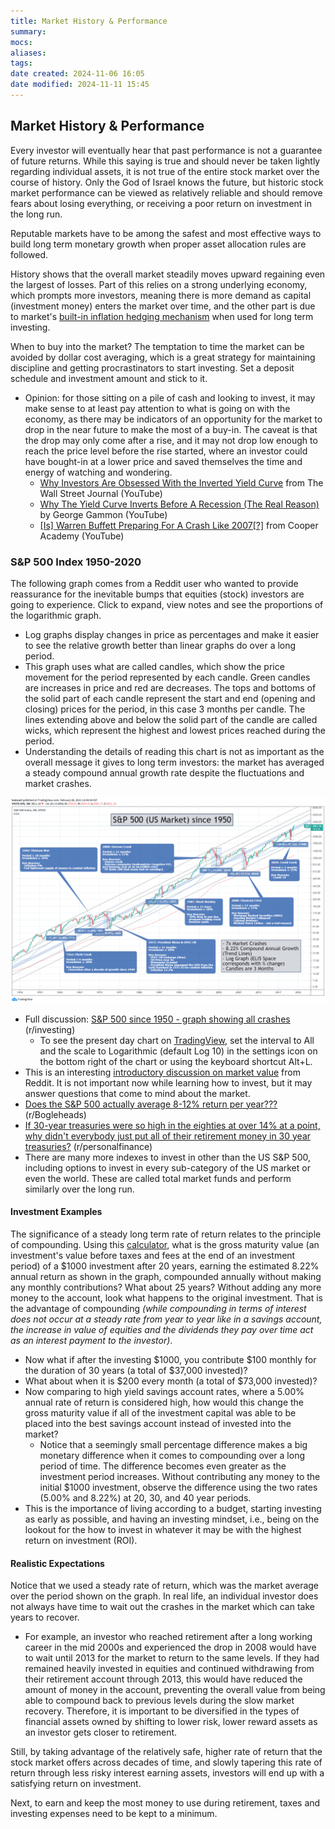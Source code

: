 ```yaml
---
title: Market History & Performance
summary: 
mocs: 
aliases: 
tags: 
date created: 2024-11-06 16:05
date modified: 2024-11-11 15:45
---
```

## Market History & Performance
Every investor will eventually hear that past performance is not a guarantee of future returns. While this saying is true and should never be taken lightly regarding individual assets, it is not true of the entire stock market over the course of history. Only the God of Israel knows the future, but historic stock market performance can be viewed as relatively reliable and should remove fears about losing everything, or receiving a poor return on investment in the long run.

Reputable markets have to be among the safest and most effective ways to build long term monetary growth when proper asset allocation rules are followed.

History shows that the overall market steadily moves upward regaining even the largest of losses. Part of this relies on a strong underlying economy, which prompts more investors, meaning there is more demand as capital (investment money) enters the market over time, and the other part is due to market's [built-in inflation hedging mechanism](https://www.google.com/search?q=morningstar+why+stocks+are+good+inflation+hedges&source=hp&iflsig=AL9hbdgAAAAAZ2fUho9CIrfV5bhsU5261BPaRS9FBcHi&uact=5&oq=morningstar+why+stocks+are+good+inflation+hedges) when used for long term investing.

When to buy into the market? The temptation to time the market can be avoided by dollar cost averaging, which is a great strategy for maintaining discipline and getting procrastinators to start investing. Set a deposit schedule and investment amount and stick to it.

- Opinion: for those sitting on a pile of cash and looking to invest, it may make sense to at least pay attention to what is going on with the economy, as there may be indicators of an opportunity for the market to drop in the near future to make the most of a buy-in. The caveat is that the drop may only come after a rise, and it may not drop low enough to reach the price level before the rise started, where an investor could have bought-in at a lower price and saved themselves the time and energy of watching and wondering.
	- [Why Investors Are Obsessed With the Inverted Yield Curve](https://www.youtube.com/watch?v=bItazfbSptI) from The Wall Street Journal (YouTube)
	- [Why The Yield Curve Inverts Before A Recession (The Real Reason)](https://www.youtube.com/watch?v=-fjWVHOujO0) by George Gammon (YouTube)
	- [[Is] Warren Buffett Preparing For A Crash Like 2007[?]](https://www.youtube.com/watch?v=BuN83hqsn8U) from Cooper Academy (YouTube)
### S&P 500 Index 1950-2020
The following graph comes from a Reddit user who wanted to provide reassurance for the inevitable bumps that equities (stock) investors are going to experience. Click to expand, view notes and see the proportions of the logarithmic graph.

- Log graphs display changes in price as percentages and make it easier to see the relative growth better than linear graphs do over a long period.
- This graph uses what are called candles, which show the price movement for the period represented by each candle. Green candles are increases in price and red are decreases. The tops and bottoms of the solid part of each candle represent the start and end (opening and closing) prices for the period, in this case 3 months per candle. The lines extending above and below the solid part of the candle are called wicks, which represent the highest and lowest prices reached during the period.
- Understanding the details of reading this chart is not as important as the overall message it gives to long term investors: the market has averaged a steady compound annual growth rate despite the fluctuations and market crashes.

![](img/s&p500-history.png)

- Full discussion: [S&P 500 since 1950 - graph showing all crashes](https://www.reddit.com/r/investing/comments/lujnvo/sp_500_since_1950_graph_showing_all_crashes/?rdt=61105) (r/investing)
	- To see the present day chart on [TradingView](https://www.tradingview.com/chart/?symbol=SP%3ASPX), set the interval to All and the scale to Logarithmic (default Log 10) in the settings icon on the bottom right of the chart or using the keyboard shortcut Alt+L.
- This is an interesting [introductory discussion on market value](https://www.reddit.com/r/investing/comments/15mqzsv/the_reason_why_the_stock_market_always_is_over/) from Reddit. It is not important now while learning how to invest, but it may answer questions that come to mind about the market.
- [Does the S&P 500 actually average 8-12% return per year???](https://www.reddit.com/r/Bogleheads/comments/1cncyp3/does_the_sp_500_actually_average_812_return_per/) (r/Bogleheads)
- [If 30-year treasuries were so high in the eighties at over 14% at a point, why didn't everybody just put all of their retirement money in 30 year treasuries?](https://www.reddit.com/r/personalfinance/comments/15s267u/if_30year_treasuries_were_so_high_in_the_eighties/) (r/personalfinance)
- There are many more indexes to invest in other than the US S&P 500, including options to invest in every sub-category of the US market or even the world. These are called total market funds and perform similarly over the long run.
#### Investment Examples
The significance of a steady long term rate of return relates to the principle of compounding. Using this [calculator](https://www.nerdwallet.com/calculator/investment-calculator), what is the gross maturity value (an investment's value before taxes and fees at the end of an investment period) of a $1000 investment after 20 years, earning the estimated 8.22% annual return as shown in the graph, compounded annually without making any monthly contributions? What about 25 years? Without adding any more money to the account, look what happens to the original investment. That is the advantage of compounding *(while compounding in terms of interest does not occur at a steady rate from year to year like in a savings account, the increase in value of equities and the dividends they pay over time act as an interest payment to the investor)*.

- Now what if after the investing $1000, you contribute $100 monthly for the duration of 30 years (a total of $37,000 invested)?
- What about when it is $200 every month (a total of $73,000 invested)?
- Now comparing to high yield savings account rates, where a 5.00% annual rate of return is considered high, how would this change the gross maturity value if all of the investment capital was able to be placed into the best savings account instead of invested into the market?
	- Notice that a seemingly small percentage difference makes a big monetary difference when it comes to compounding over a long period of time. The difference becomes even greater as the investment period increases. Without contributing any money to the initial $1000 investment, observe the difference using the two rates (5.00% and 8.22%) at 20, 30, and 40 year periods.
- This is the importance of living according to a budget, starting investing as early as possible, and having an investing mindset, i.e., being on the lookout for the how to invest in whatever it may be with the highest return on investment (ROI).
#### Realistic Expectations
Notice that we used a steady rate of return, which was the market average over the period shown on the graph. In real life, an individual investor does not always have time to wait out the crashes in the market which can take years to recover.

- For example, an investor who reached retirement after a long working career in the mid 2000s and experienced the drop in 2008 would have to wait until 2013 for the market to return to the same levels. If they had remained heavily invested in equities and continued withdrawing from their retirement account through 2013, this would have reduced the amount of money in the account, preventing the overall value from being able to compound back to previous levels during the slow market recovery. Therefore, it is important to be diversified in the types of financial assets owned by shifting to lower risk, lower reward assets as an investor gets closer to retirement.

Still, by taking advantage of the relatively safe, higher rate of return that the stock market offers across decades of time, and slowly tapering this rate of return through less risky interest earning assets, investors will end up with a satisfying return on investment.

Next, to earn and keep the most money to use during retirement, taxes and investing expenses need to be kept to a minimum.
